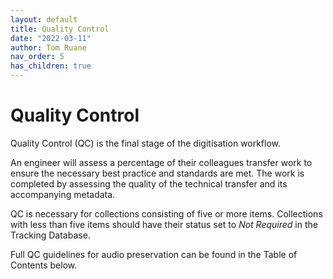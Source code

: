 ```yaml
---
layout: default
title: Quality Control
date: "2022-03-11"
author: Tom Ruane
nav_order: 5
has_children: true
---
```

# Quality Control

Quality Control (QC) is the final stage of the digitisation workflow.

An engineer will assess a percentage of their colleagues transfer work to ensure the necessary best practice and standards are met.  The work is completed by assessing the quality of the technical transfer and its accompanying metadata.

QC is necessary for collections consisting of five or more items.  Collections with less than five items should have their status set to _Not Required_ in the Tracking Database.

Full QC guidelines for audio preservation can be found in the Table of Contents below.
